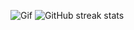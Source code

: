 
![Gif](https://media.giphy.com/media/KNLTurtmQ348onnK4W/giphy.gif)  ![GitHub streak stats](https://github-readme-streak-stats.herokuapp.com/?user=mayank404)


